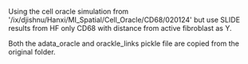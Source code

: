 Using the cell oracle simulation from '/ix/djishnu/Hanxi/MI_Spatial/Cell_Oracle/CD68/020124' but use SLIDE results from HF only CD68 with distance from active fibroblast as Y. 

Both the adata_oracle and orackle_links pickle file are copied from the original folder.
